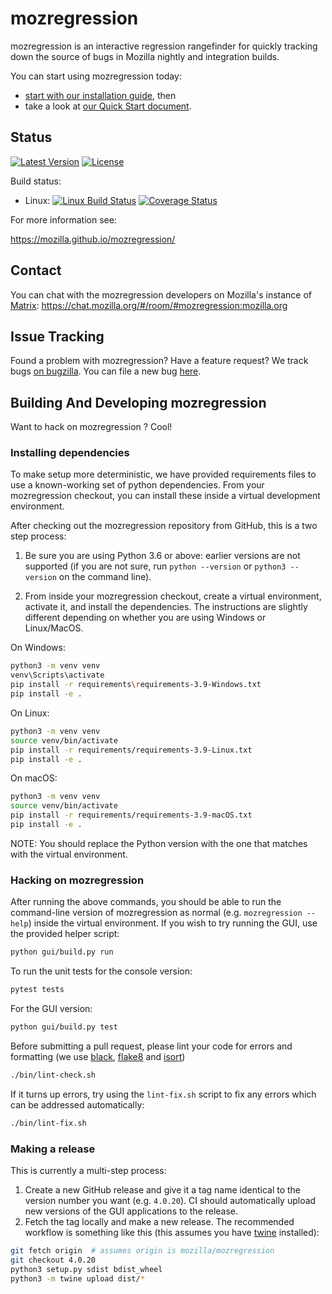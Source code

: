 # mozregression

mozregression is an interactive regression rangefinder for quickly tracking down the source of bugs in Mozilla nightly and integration builds.

You can start using mozregression today:

- [start with our installation guide](https://mozilla.github.io/mozregression/install.html), then
- take a look at [our Quick Start document](https://mozilla.github.io/mozregression/quickstart.html).

## Status

[![Latest Version](https://img.shields.io/pypi/v/mozregression.svg)](https://pypi.python.org/pypi/mozregression/)
[![License](https://img.shields.io/pypi/l/mozregression.svg)](https://pypi.python.org/pypi/mozregression/)

Build status:

- Linux:
  [![Linux Build Status](https://travis-ci.org/mozilla/mozregression.svg?branch=master)](https://travis-ci.org/mozilla/mozregression)
  [![Coverage Status](https://img.shields.io/coveralls/mozilla/mozregression.svg)](https://coveralls.io/r/mozilla/mozregression)

For more information see:

https://mozilla.github.io/mozregression/

## Contact

You can chat with the mozregression developers on Mozilla's instance of [Matrix](https://chat.mozilla.org/#/room/#mozregression:mozilla.org): https://chat.mozilla.org/#/room/#mozregression:mozilla.org

## Issue Tracking

Found a problem with mozregression? Have a feature request? We track bugs [on bugzilla](https://bugzilla.mozilla.org/buglist.cgi?quicksearch=product%3ATesting%20component%3Amozregression&list_id=14890897).
You can file a new bug [here](https://bugzilla.mozilla.org/enter_bug.cgi?product=Testing&component=mozregression).

## Building And Developing mozregression

Want to hack on mozregression ? Cool!

### Installing dependencies

To make setup more deterministic, we have provided requirements files to use a known-working
set of python dependencies. From your mozregression checkout, you can install these inside
a virtual development environment.

After checking out the mozregression repository from GitHub, this is a two step process:

1. Be sure you are using Python 3.6 or above: earlier versions are not supported (if you
   are not sure, run `python --version` or `python3 --version` on the command line).

2. From inside your mozregression checkout, create a virtual environment, activate it, and install the dependencies. The instructions are slightly different depending on whether you are using Windows or Linux/MacOS.


On Windows:

```bash
python3 -m venv venv
venv\Scripts\activate
pip install -r requirements\requirements-3.9-Windows.txt
pip install -e .
```

On Linux:

```bash
python3 -m venv venv
source venv/bin/activate
pip install -r requirements/requirements-3.9-Linux.txt
pip install -e .
```

On macOS:

```bash
python3 -m venv venv
source venv/bin/activate
pip install -r requirements/requirements-3.9-macOS.txt
pip install -e .
```

NOTE: You should replace the Python version with the one that matches with the virtual environment.

### Hacking on mozregression

After running the above commands, you should be able to run the command-line version of
mozregression as normal (e.g. `mozregression --help`) inside the virtual environment. If
you wish to try running the GUI, use the provided helper script:

```bash
python gui/build.py run
```

To run the unit tests for the console version:

```bash
pytest tests
```

For the GUI version:

```bash
python gui/build.py test
```

Before submitting a pull request, please lint your code for errors and formatting (we use [black](https://black.readthedocs.io/en/stable/), [flake8](https://flake8.pycqa.org/en/latest/) and [isort](https://isort.readthedocs.io/en/latest/))

```bash
./bin/lint-check.sh
```

If it turns up errors, try using the `lint-fix.sh` script to fix any errors which can be addressed automatically:

```bash
./bin/lint-fix.sh
```

### Making a release

This is currently a multi-step process:

1. Create a new GitHub release and give it a tag name identical to the version number you want (e.g. `4.0.20`).
   CI should automatically upload new versions of the GUI applications to the release.
2. Fetch the tag locally and make a new release. The recommended workflow is something like this (this assumes you have [twine](https://pypi.org/project/twine/) installed):

```bash
git fetch origin  # assumes origin is mozilla/mozregression
git checkout 4.0.20
python3 setup.py sdist bdist_wheel
python3 -m twine upload dist/*
```
